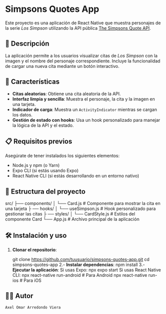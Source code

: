 # Simpsons Quotes App

Este proyecto es una aplicación de React Native que muestra personajes de la serie _Los Simpson_ utilizando la API pública [The Simpsons Quote API](https://thesimpsonsquoteapi.glitch.me/quotes).

## 📝 Descripción

La aplicación permite a los usuarios visualizar citas de _Los Simpson_ con la imagen y el nombre del personaje correspondiente. Incluye la funcionalidad de cargar una nueva cita mediante un botón interactivo.

## 🚀 Características

- **Citas aleatorias**: Obtiene una cita aleatoria de la API.
- **Interfaz limpia y sencilla**: Muestra el personaje, la cita y la imagen en una tarjeta.
- **Indicador de carga**: Muestra un `ActivityIndicator` mientras se cargan los datos.
- **Gestión de estado con hooks**: Usa un hook personalizado para manejar la lógica de la API y el estado.

## 📋 Requisitos previos

Asegúrate de tener instalados los siguientes elementos:

- Node.js y npm (o Yarn)
- Expo CLI (si estás usando Expo)
- React Native CLI (si estás desarrollando en un entorno nativo)

## 📂 Estructura del proyecto

src/ ├── components/ │ 
└── Card.js # Componente para mostrar la cita en una tarjeta ├
── hooks/ │ 
└── useSimpson.js # Hook personalizado para gestionar las citas ├
── styles/ │ 
└── CardStyle.js # Estilos del componente Card 
└── App.js # Archivo principal de la aplicación

## 🛠️ Instalación y uso

1. **Clonar el repositorio**:

   git clone https://github.com/tuusuario/simpsons-quotes-app.git
   cd simpsons-quotes-app
2.- **Instalar dependencias**:
    npm install
3.- **Ejecutar la aplicación**:
        Si usas Expo:
        npx expo start
        Si usas React Native CLI:
          npx react-native run-android # Para Android
          npx react-native run-ios     # Para iOS

## 🧑‍💻 Autor

    Axel Omar Arredondo Viera
